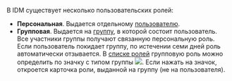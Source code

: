 
В IDM существует несколько пользовательских ролей:
- **Персональная**. Выдается отдельному [пользователю](https://doc.yandex-team.ru/idm/idm-guide/entities/user.html).
- **Групповая**. Выдается на [группу](https://doc.yandex-team.ru/idm/idm-guide/entities/group.html), в которой состоит пользователь. Все участники группы получают связанную персональную роль. Если пользователь покидает группу, по истечении семи дней роль автоматически отзывается. В [списке ролей](https://idm.yandex-team.ru/) групповую роль можно определить по значку с типом группы ![](https://doc.yandex-team.ru/idm/idm-guide/image/role-types.png). Если нажать на значок, откроется карточка роли, выданной на группу (не на пользователя).
